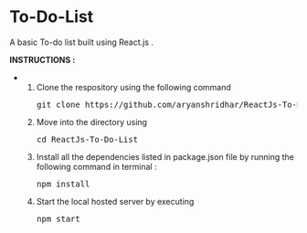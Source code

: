 # To-Do-List

A basic To-do list built using React.js .

<strong>INSTRUCTIONS : </strong>
<ul>
<li>
<ol>
<li>Clone the respository using the following command <pre>git clone https://github.com/aryanshridhar/ReactJs-To-Do-List.git</pre></li>
<li>Move into the directory using <pre>cd ReactJs-To-Do-List</pre></li>
<li>Install all the dependencies listed in package.json file by running the following command in terminal : <pre>npm install</pre></li>
<li>Start the local hosted server by executing <pre>npm start</pre></li>
</ol>
</li>
</ul>
<br>

